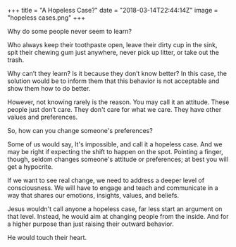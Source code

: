 +++
title = "A Hopeless Case?"
date = "2018-03-14T22:44:14Z"
image = "hopeless cases.png"
+++

Why do some people never seem to learn? 

Who always keep their toothpaste open, leave their dirty cup in the sink, spit their chewing gum just anywhere, never pick up litter, or take out the trash. 

Why can’t they learn? Is it because they don’t know better? In this case, the solution would be to inform them that this behavior is not acceptable and show them how to do better.

However, not knowing rarely is the reason. You may call it an attitude. These people just don’t care. They don't care for what we care. They have other values and preferences. 

So, how can you change someone's preferences? 

Some of us would say, It's impossible, and call it a hopeless case. And we may be right if expecting the shift to happen on the spot. Pointing a finger, though, seldom changes someone's attitude or preferences; at best you will get a hypocrite. 

If we want to see real change, we need to address a deeper level of consciousness. We will have to engage and teach and communicate in a way that shares our emotions, insights, values, and beliefs.

Jesus wouldn't call anyone a hopeless case, far less start an argument on that level. Instead, he would aim at changing people from the inside. And for a higher purpose than just raising their outward behavior.

He would touch their heart.